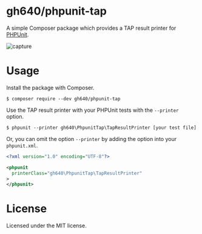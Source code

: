 # gh640/phpunit-tap

A simple Composer package which provides a TAP result printer for [PHPUnit](https://github.com/sebastianbergmann/phpunit).

![capture](https://raw.githubusercontent.com/gh640/phpunit-tap/master/assets/capture.gif)


# Usage

Install the package with Composer.

    $ composer require --dev gh640/phpunit-tap

Use the TAP result printer with your PHPUnit tests with the `--printer` option.

    $ phpunit --printer gh640\PhpunitTap\TapResultPrinter [your test file]

Or, you can omit the option `--printer` by adding the option into your `phpunit.xml`.

```xml
<?xml version="1.0" encoding="UTF-8"?>

<phpunit
  printerClass="gh640\PhpunitTap\TapResultPrinter"
>
</phpunit>
```


# License

Licensed under the MIT license.
